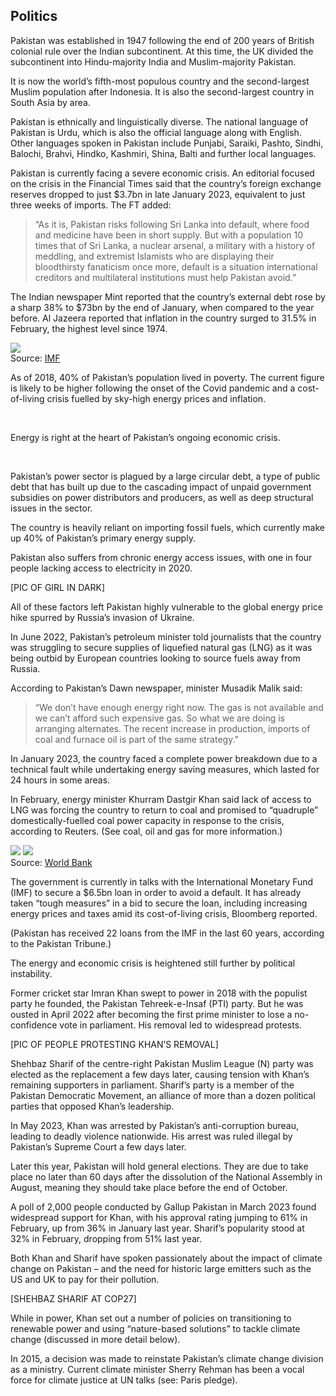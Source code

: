 ## Politics

<a href="#1"></a>

Pakistan was established in 1947 following the end of 200 years of British colonial rule over the Indian subcontinent. At this time, the UK divided the subcontinent into Hindu-majority India and Muslim-majority Pakistan.

It is now the world’s fifth-most populous country and the second-largest Muslim population after Indonesia. It is also the second-largest country in South Asia by area.

Pakistan is ethnically and linguistically diverse. The national language of Pakistan is Urdu, which is also the official language along with English. Other languages spoken in Pakistan include Punjabi, Saraiki, Pashto, Sindhi, Balochi, Brahvi, Hindko, Kashmiri, Shina, Balti and further local languages.

Pakistan is currently facing a severe economic crisis. An editorial focused on the crisis in the Financial Times said that the country’s foreign exchange reserves dropped to just $3.7bn in late January 2023, equivalent to just three weeks of imports. The FT added:

>“As it is, Pakistan risks following Sri Lanka into default, where food and medicine have been in short supply. But with a population 10 times that of Sri Lanka, a nuclear arsenal, a military with a history of meddling, and extremist Islamists who are displaying their bloodthirsty fanaticism once more, default is a situation international creditors and multilateral institutions must help Pakistan avoid.”

The Indian newspaper Mint reported that the country’s external debt rose by a sharp 38% to $73bn by the end of January, when compared to the year before. Al Jazeera reported that inflation in the country surged to 31.5% in February, the highest level since 1974.

<div>

<div class="inset">
    <img src="images/inflation-pakistan.png">
    <figcaption>Source: <a href="https://www.imf.org/en/Data" target="_blank">IMF</a></figcaption>
</div>

<p>As of 2018, 40% of Pakistan’s population lived in poverty. The current figure is likely to be higher following the onset of the Covid pandemic and a cost-of-living crisis fuelled by sky-high energy prices and inflation.</p><br>

<p>Energy is right at the heart of Pakistan’s ongoing economic crisis.</p><br>

Pakistan’s power sector is plagued by a large circular debt, a type of public debt that has built up due to the cascading impact of unpaid government subsidies on power distributors and producers, as well as deep structural issues in the sector.

</div>

The country is heavily reliant on importing fossil fuels, which currently make up 40% of Pakistan’s primary energy supply.

Pakistan also suffers from chronic energy access issues, with one in four people lacking access to electricity in 2020.

[PIC OF GIRL IN DARK]

All of these factors left Pakistan highly vulnerable to the global energy price hike spurred by Russia’s invasion of Ukraine. 

In June 2022, Pakistan’s petroleum minister told journalists that the country was struggling to secure supplies of liquefied natural gas (LNG) as it was being outbid by European countries looking to source fuels away from Russia.

According to Pakistan’s Dawn newspaper, minister Musadik Malik said:

>“We don’t have enough energy right now. The gas is not available and we can’t afford such expensive gas. So what we are doing is arranging alternates. The recent increase in production, imports of coal and furnace oil is part of the same strategy.”

In January 2023, the country faced a complete power breakdown due to a technical fault while undertaking energy saving measures, which lasted for 24 hours in some areas.

In February, energy minister Khurram Dastgir Khan said lack of access to LNG was forcing the country to return to coal and promised to “quadruple” domestically-fuelled coal power capacity in response to the crisis, according to Reuters. (See coal, oil and gas for more information.)

<div class="two-col box">
            <img src="images/gdp-pakistan-01.png">
            <img src="images/gdp-pakistan-02.png">
            <div class="source">Source: <a href="https://data.worldbank.org/">World Bank</a></div>
        </div>

The government is currently in talks with the International Monetary Fund (IMF) to secure a $6.5bn loan in order to avoid a default. It has already taken “tough measures” in a bid to secure the loan, including increasing energy prices and taxes amid its cost-of-living crisis, Bloomberg reported.

(Pakistan has received 22 loans from the IMF in the last 60 years, according to the Pakistan Tribune.)

The energy and economic crisis is heightened still further by political instability. 

Former cricket star Imran Khan swept to power in 2018 with the populist party he founded, the Pakistan Tehreek-e-Insaf (PTI) party. But he was ousted in April 2022 after becoming the first prime minister to lose a no-confidence vote in parliament. His removal led to widespread protests.

[PIC OF PEOPLE PROTESTING KHAN’S REMOVAL]

Shehbaz Sharif of the centre-right Pakistan Muslim League (N) party was elected as the replacement a few days later, causing tension with Khan’s remaining supporters in parliament. Sharif’s party is a member of the Pakistan Democratic Movement, an alliance of more than a dozen political parties that opposed Khan’s leadership.

In May 2023, Khan was arrested by Pakistan’s anti-corruption bureau, leading to deadly violence nationwide. His arrest was ruled illegal by Pakistan’s Supreme Court a few days later.

Later this year, Pakistan will hold general elections. They are due to take place no later than 60 days after the dissolution of the National Assembly in August, meaning they should take place before the end of October.

A poll of 2,000 people conducted by Gallup Pakistan in March 2023 found widespread support for Khan, with his approval rating jumping to 61% in February, up from 36% in January last year. Sharif’s popularity stood at 32% in February, dropping from 51% last year.

Both Khan and Sharif have spoken passionately about the impact of climate change on Pakistan – and the need for historic large emitters such as the US and UK to pay for their pollution.

[SHEHBAZ SHARIF AT COP27]

While in power, Khan set out a number of policies on transitioning to renewable power and using “nature-based solutions” to tackle climate change (discussed in more detail below). 

In 2015, a decision was made to reinstate Pakistan’s climate change division as a ministry. Current climate minister Sherry Rehman has been a vocal force for climate justice at UN talks (see: Paris pledge).